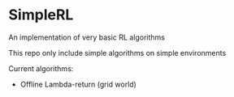 # SimpleRL
An implementation of very basic RL algorithms

This repo only include simple algorithms on simple environments 

Current algorithms:
  - Offline Lambda-return (grid world)
